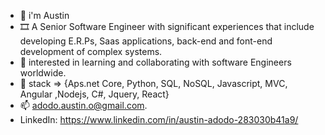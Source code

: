 - 👋 i'm Austin
- 🎞️ A Senior Software Engineer with significant experiences that include developing E.R.Ps, Saas applications, back-end and font-end development of complex systems. 
- 👀 interested in learning and collaborating with software Engineers worldwide.
- 🌱 stack => {Aps.net Core, Python, SQL, NoSQL, Javascript, MVC, Angular ,Nodejs, C#, Jquery, React}
- 📫  adodo.austin.o@gmail.com.
- LinkedIn: https://www.linkedin.com/in/austin-adodo-283030b41a9/ 

<!---
AustinAdodo/AustinAdodo is a ✨ special ✨ repository because its `README.md` (this file) appears on your GitHub profile.
You can click the Preview link to take a look at your changes.
--->
